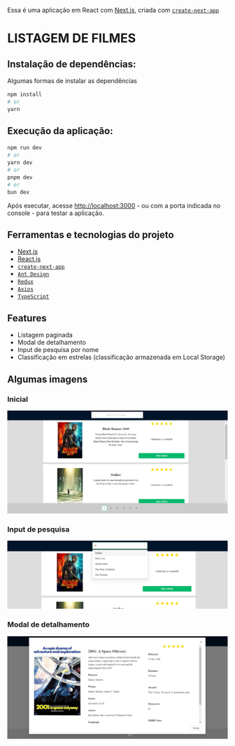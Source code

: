 Essa é uma aplicação em React com [Next.js](https://nextjs.org/), criada com [`create-next-app`](https://github.com/vercel/next.js/tree/canary/packages/create-next-app)

# LISTAGEM DE FILMES

## Instalação de dependências:

Algumas formas de instalar as dependências

```bash
npm install
# or
yarn
```

## Execução da aplicação:

```bash
npm run dev
# or
yarn dev
# or
pnpm dev
# or
bun dev
```

Após executar, acesse [http://localhost:3000](http://localhost:3000) - ou com a porta indicada no console - para testar a aplicação.

## Ferramentas e tecnologias do projeto

- [Next.js](https://nextjs.org/)
- [React.js](https://react.dev/)
- [`create-next-app`](https://github.com/vercel/next.js/tree/canary/packages/create-next-app)
- [`Ant Design`](https://ant.design/)
- [`Redux`](https://redux.js.org/)
- [`Axios`](https://axios-http.com/ptbr/docs/intro)
- [`TypeScript`](`https://www.typescriptlang.org/`)

## Features

- Listagem paginada
- Modal de detalhamento
- Input de pesquisa por nome
- Classificação em estrelas (classificação armazenada em Local Storage)

## Algumas imagens

### Inicial

![alt Tela inicial](/home_site_img.png "Home")

### Input de pesquisa

![alt Input de Pesquisa](/site_search_img.png "Input de pesquisa")

### Modal de detalhamento

![alt Modal de detalhes](/detalhes_img.png "Modal de detalhamento")
